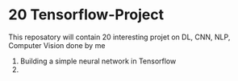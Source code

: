 # 20 Tensorflow-Project

This reposatory will contain 20 interesting projet on DL, CNN, NLP, Computer Vision done by me

1. Building a simple neural network in Tensorflow
2.
